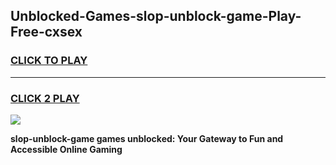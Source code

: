 
## Unblocked-Games-slop-unblock-game-Play-Free-cxsex
<h3>
<a href="https://premium76.site?title=slop-unblock-game&ref=10A">CLICK TO PLAY</a></h3>
<hr>

<h3>
<a href="https://premium76.site?title=slop-unblock-game&ref=10A">CLICK 2 PLAY</a>
  
</h3>

<a href="https://premium76.site?title=slop-unblock-game&ref=10A"><img src="https://clearcache.store/games.png"></a>


**slop-unblock-game games unblocked: Your Gateway to Fun and Accessible Online Gaming**
